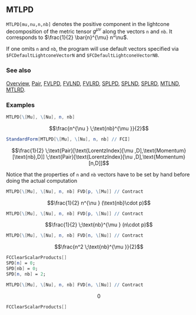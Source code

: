 ```mathematica
 
```

## MTLPD

`MTLPD[mu,nu,n,nb]` denotes the positive component in the lightcone decomposition of the metric tensor $g^{\mu \nu}$  along the vectors `n` and `nb`. It corresponds to $\frac{1}{2} \bar{n}^{\mu}  n^\nu$.

If one omits `n` and `nb`, the program will use default vectors specified via `$FCDefaultLightconeVectorN` and `$FCDefaultLightconeVectorNB`.

### See also

[Overview](Extra/FeynCalc.md), [Pair](Pair.md), [FVLPD](FVLPD.md), [FVLND](FVLND.md), [FVLRD](FVLRD.md), [SPLPD](SPLPD.md), [SPLND](SPLND.md), [SPLRD](SPLRD.md), [MTLND](MTLND.md), [MTLRD](MTLRD.md).

### Examples

```mathematica
MTLPD[\[Mu], \[Nu], n, nb]
```

$$\frac{n^{\nu } \;\text{nb}^{\mu }}{2}$$

```mathematica
StandardForm[MTLPD[\[Mu], \[Nu], n, nb] // FCI]
```

$$\frac{1}{2} \;\text{Pair}[\text{LorentzIndex}[\mu ,D],\text{Momentum}[\text{nb},D]] \;\text{Pair}[\text{LorentzIndex}[\nu ,D],\text{Momentum}[n,D]]$$

Notice that the properties of `n` and `nb` vectors have to be set by hand before doing the actual computation

```mathematica
MTLPD[\[Mu], \[Nu], n, nb] FVD[p, \[Mu]] // Contract
```

$$\frac{1}{2} n^{\nu } (\text{nb}\cdot p)$$

```mathematica
MTLPD[\[Mu], \[Nu], n, nb] FVD[p, \[Nu]] // Contract
```

$$\frac{1}{2} \;\text{nb}^{\mu } (n\cdot p)$$

```mathematica
MTLPD[\[Mu], \[Nu], n, nb] FVD[n, \[Nu]] // Contract
```

$$\frac{n^2 \;\text{nb}^{\mu }}{2}$$

```mathematica
FCClearScalarProducts[]
SPD[n] = 0;
SPD[nb] = 0;
SPD[n, nb] = 2;
```

```mathematica
MTLPD[\[Mu], \[Nu], n, nb] FVD[n, \[Nu]] // Contract
```

$$0$$

```mathematica
FCClearScalarProducts[]
```